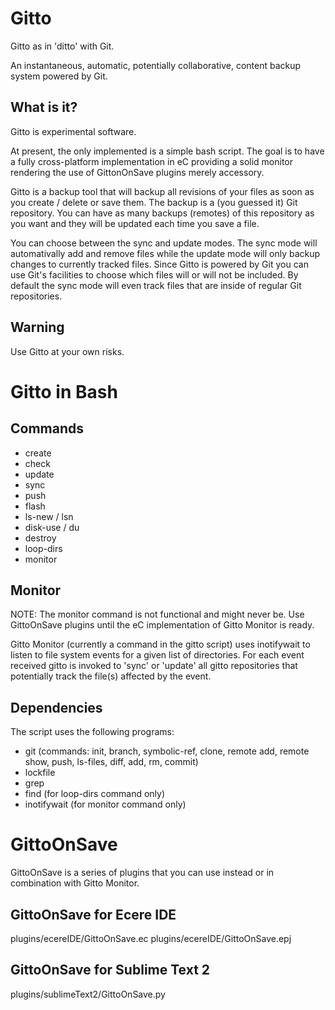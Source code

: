 Gitto
=====

Gitto as in 'ditto' with Git.

An instantaneous, automatic, potentially collaborative, content backup system powered by Git.

What is it?
-----------

Gitto is experimental software.

At present, the only implemented is a simple bash script. The goal is to have a fully cross-platform implementation in eC providing a solid monitor rendering the use of GittonOnSave plugins merely accessory.

Gitto is a backup tool that will backup all revisions of your files as soon as you create / delete or save them. The backup is a (you guessed it) Git repository. You can have as many backups (remotes) of this repository as you want and they will be updated each time you save a file.

You can choose between the sync and update modes. The sync mode will automativally add and remove files while the update mode will only backup changes to currently tracked files. Since Gitto is powered by Git you can use Git's facilities to choose which files will or will not be included. By default the sync mode will even track files that are inside of regular Git repositories.

Warning
-------

Use Gitto at your own risks.

Gitto in Bash
=============

Commands
--------

 - create
 - check
 - update
 - sync
 - push
 - flash
 - ls-new / lsn
 - disk-use / du
 - destroy
 - loop-dirs
 - monitor

Monitor
-------

NOTE: The monitor command is not functional and might never be. Use GittoOnSave plugins until the eC implementation of Gitto Monitor is ready.

Gitto Monitor (currently a command in the gitto script) uses inotifywait to listen to file system events for a given list of directories. For each event received gitto is invoked to 'sync' or 'update' all gitto repositories that potentially track the file(s) affected by the event.

Dependencies
------------

The script uses the following programs:

 - git (commands: init, branch, symbolic-ref, clone, remote add, remote show, push, ls-files, diff, add, rm, commit)
 - lockfile
 - grep
 - find (for loop-dirs command only)
 - inotifywait (for monitor command only)

GittoOnSave
===========

GittoOnSave is a series of plugins that you can use instead or in combination with Gitto Monitor.

GittoOnSave for Ecere IDE
-------------------------

plugins/ecereIDE/GittoOnSave.ec
plugins/ecereIDE/GittoOnSave.epj

GittoOnSave for Sublime Text 2
------------------------------

plugins/sublimeText2/GittoOnSave.py
